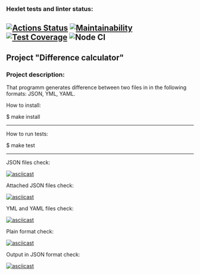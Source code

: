 ### Hexlet tests and linter status:

[![Actions Status](https://github.com/OGGera/frontend-project-46/workflows/hexlet-check/badge.svg)](https://github.com/OGGera/frontend-project-46/actions)
[![Maintainability](https://api.codeclimate.com/v1/badges/deb5d6dfacc757dbf0ea/maintainability)](https://codeclimate.com/github/OGGera/frontend-project-46/maintainability)
[![Test Coverage](https://api.codeclimate.com/v1/badges/deb5d6dfacc757dbf0ea/test_coverage)](https://codeclimate.com/github/OGGera/frontend-project-46/test_coverage)
![Node CI](https://github.com//OGGera/frontend-project-46/actions/workflows/nodejs.yml/badge.svg)
---

## Project "Difference calculator"

### Project description:

That programm generates difference between two files in in the following formats: JSON, YML, YAML.

How to install:

$ make install

---

How to run tests:

$ make test

---

JSON files check:

[![asciicast](https://asciinema.org/a/oDGjd9n27Y1n8EJXAq0SwclIt.svg)](https://asciinema.org/a/oDGjd9n27Y1n8EJXAq0SwclIt)

Attached JSON files check:

[![asciicast](https://asciinema.org/a/qY7fTRQohgqbEJG5vrnewZb3h.svg)](https://asciinema.org/a/qY7fTRQohgqbEJG5vrnewZb3h)

YML and YAML files check:

[![asciicast](https://asciinema.org/a/RvAuE805JgffDf1qp7itMnp6b.svg)](https://asciinema.org/a/RvAuE805JgffDf1qp7itMnp6b)

Plain format check:

[![asciicast](https://asciinema.org/a/4EuOWUGgbhv3lclamXZHx0JL3.svg)](https://asciinema.org/a/4EuOWUGgbhv3lclamXZHx0JL3)

Output in JSON format check:

[![asciicast](https://asciinema.org/a/I93uiB7TOYXPHt8jk7yiGPELd.svg)](https://asciinema.org/a/I93uiB7TOYXPHt8jk7yiGPELd)

